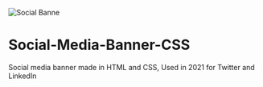 ![Social Banne](https://user-images.githubusercontent.com/72047699/122664527-f117c380-d199-11eb-9a8b-c84b9efbf750.png)
# Social-Media-Banner-CSS

Social media banner made in HTML and CSS, Used in 2021 for Twitter and LinkedIn 
